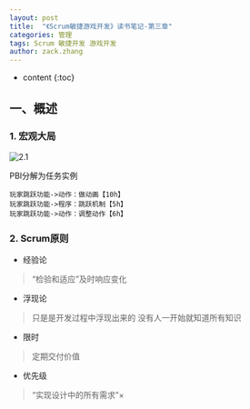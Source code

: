 ```yaml
---
layout: post
title:  "《Scrum敏捷游戏开发》读书笔记-第三章"
categories: 管理
tags: Scrum 敏捷开发 游戏开发
author: zack.zhang
---
```


* content
{:toc}


## 一、概述

### 1. 宏观大局

![2.1](https://zd304.github.io/assets/img/scrum-3.1.png)<br/>

PBI分解为任务实例

```flow
玩家跳跃功能->动作：做动画【10h】
玩家跳跃功能->程序：跳跃机制【5h】
玩家跳跃功能->动作：调整动作【6h】
```

### 2. Scrum原则

* 经验论
> “检验和适应”及时响应变化
* 浮现论
> 只是是开发过程中浮现出来的
> 没有人一开始就知道所有知识
* 限时
> 定期交付价值
* 优先级
> “实现设计中的所有需求”×